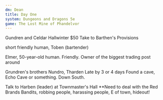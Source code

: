 ```yaml
---
dm: Dean
title: Day One
system: Dungeons and Dragons 5e
game: The Lost Mine of Phandelvor
---
```


Gundren and Celdar Hallwinter
\$50
Take to Barthen's Provisions

short friendly human, Toben (bartender)

Elmer, 50-year-old human. Friendly. Owner of the biggest trading post around

Grundren's brothers
Nundro, Tharden
Late by 3 or 4 days
Found a cave, Echo Cave or something. Down South.

Talk to Harben (leader) at Townmaster's Hall
\*\*Need to deal with the Red Brands
Bandits, robbing people, harassing people, E of town, hideout!
